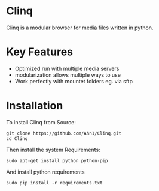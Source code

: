 Clinq
=====

Clinq is a modular browser for media files written in python.


Key Features
============
* Optimized run with multiple media servers
* modularization allows multiple ways to use
* Work perfectly with mountet folders eg. via sftp

Installation
============

To install Clinq from Source:

```
git clone https://github.com/Ahn1/Clinq.git
cd Clinq
```


Then install the system Requirements:
```
sudo apt-get install python python-pip
```


And install python requirements
```
sudo pip install -r requirements.txt
```